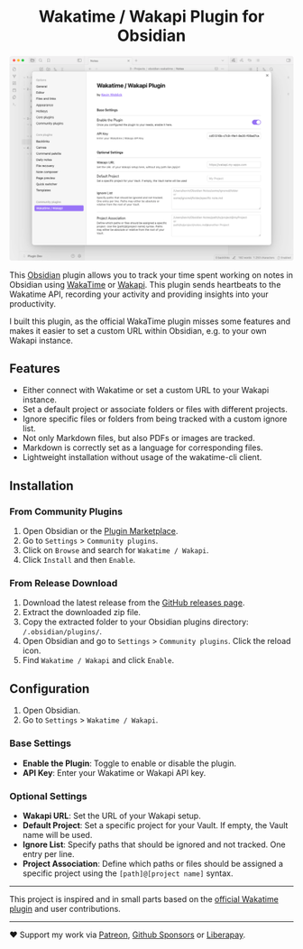 <h1 align="center">Wakatime / Wakapi Plugin for Obsidian</h1>

<p align="center">
  <picture>
    <source media="(prefers-color-scheme: dark)" srcset="preview_dark.png">
    <img src="preview_light.png" alt="Screenshot of the Wakatime / Wakapi plugin in Obsidian">
  </picture>
</p>

This [Obsidian](https://obsidian.md) plugin allows you to track your time spent working on notes in Obsidian using [WakaTime](https://wakatime.com/) or [Wakapi](https://wakapi.dev/). This plugin sends heartbeats to the Wakatime API, recording your activity and providing insights into your productivity.

I built this plugin, as the official WakaTime plugin misses some features and makes it easier to set a custom URL within Obsidian, e.g. to your own Wakapi instance.


## Features

- Either connect with Wakatime or set a custom URL to your Wakapi instance.
- Set a default project or associate folders or files with different projects.
- Ignore specific files or folders from being tracked with a custom ignore list.
- Not only Markdown files, but also PDFs or images are tracked.
- Markdown is correctly set as a language for corresponding files.
- Lightweight installation without usage of the wakatime-cli client.


## Installation

### From Community Plugins
1. Open Obsidian or the [Plugin Marketplace](https://obsidian.md/plugins?id=wakatime-kvh).
2. Go to `Settings` > `Community plugins`.
3. Click on `Browse` and search for `Wakatime / Wakapi`.
4. Click `Install` and then `Enable`.

### From Release Download
1. Download the latest release from the [GitHub releases page](https://github.com/kovah/obsidian-wakatime/releases).
2. Extract the downloaded zip file.
3. Copy the extracted folder to your Obsidian plugins directory: `/.obsidian/plugins/`.
4. Open Obsidian and go to `Settings` > `Community plugins`. Click the reload icon.
5. Find `Wakatime / Wakapi` and click `Enable`.


## Configuration
1. Open Obsidian.
2. Go to `Settings` > `Wakatime / Wakapi`.

### Base Settings
- **Enable the Plugin**: Toggle to enable or disable the plugin.
- **API Key**: Enter your Wakatime or Wakapi API key. 

### Optional Settings
- **Wakapi URL**: Set the URL of your Wakapi setup.
- **Default Project**: Set a specific project for your Vault. If empty, the Vault name will be used.
- **Ignore List**: Specify paths that should be ignored and not tracked. One entry per line.
- **Project Association**: Define which paths or files should be assigned a specific project using the `[path]@[project name]` syntax.

---

This project is inspired and in small parts based on the [official Wakatime plugin](https://github.com/wakatime/obsidian-wakatime) and user contributions.

---

❤️ Support my work via [Patreon](https://www.patreon.com/Kovah), [Github Sponsors](https://github.com/sponsors/Kovah) or [Liberapay](https://liberapay.com/kovah/).
